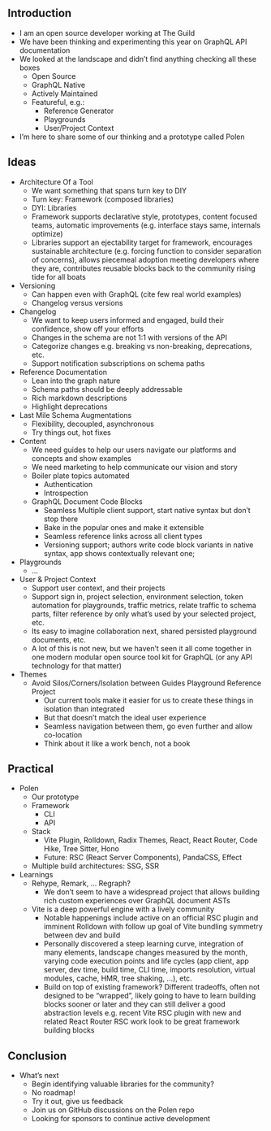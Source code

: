 ## Introduction

- I am an open source developer working at The Guild
- We have been thinking and experimenting this year on GraphQL API documentation
- We looked at the landscape and didn’t find anything checking all these boxes
  - Open Source
  - GraphQL Native
  - Actively Maintained
  - Featureful, e.g.:
    - Reference Generator
    - Playgrounds
    - User/Project Context
- I’m here to share some of our thinking and a prototype called Polen

## Ideas

- Architecture Of a Tool
  - We want something that spans turn key to DIY
  - Turn key: Framework (composed libraries)
  - DYI: Libraries
  - Framework supports declarative style, prototypes, content focused teams, automatic improvements (e.g. interface stays same, internals optimize)
  - Libraries support an ejectability target for framework, encourages sustainable architecture (e.g. forcing function to consider separation of concerns), allows piecemeal adoption meeting developers where they are, contributes reusable blocks back to the community rising tide for all boats
- Versioning
  - Can happen even with GraphQL (cite few real world examples)
  - Changelog versus versions
- Changelog
  - We want to keep users informed and engaged, build their confidence, show off your efforts
  - Changes in the schema are not 1:1 with versions of the API
  - Categorize changes e.g. breaking vs non-breaking, deprecations, etc.
  - Support notification subscriptions on schema paths
- Reference Documentation
  - Lean into the graph nature
  - Schema paths should be deeply addressable
  - Rich markdown descriptions
  - Highlight deprecations
- Last Mile Schema Augmentations
  - Flexibility, decoupled, asynchronous
  - Try things out, hot fixes
- Content
  - We need guides to help our users navigate our platforms and concepts and show examples
  - We need marketing to help communicate our vision and story
  - Boiler plate topics automated
    - Authentication
    - Introspection
  - GraphQL Document Code Blocks
    - Seamless Multiple client support, start native syntax but don’t stop there
    - Bake in the popular ones and make it extensible
    - Seamless reference links across all client types
    - Versioning support; authors write code block variants in native syntax, app shows contextually relevant one;
- Playgrounds
  - …
- User & Project Context
  - Support user context, and their projects
  - Support sign in, project selection, environment selection, token automation for playgrounds, traffic metrics, relate traffic to schema parts, filter reference by only what’s used by your selected project, etc.
  - Its easy to imagine collaboration next, shared persisted playground documents, etc.
  - A lot of this is not new, but we haven’t seen it all come together in one modern modular open source tool kit for GraphQL (or any API technology for that matter)
- Themes
  - Avoid Silos/Corners/Isolation between Guides Playground Reference Project
    - Our current tools make it easier for us to create these things in isolation than integrated
    - But that doesn’t match the ideal user experience
    - Seamless navigation between them, go even further and allow co-location
    - Think about it like a work bench, not a book

## Practical

- Polen
  - Our prototype
  - Framework
    - CLI
    - API
  - Stack
    - Vite Plugin, Rolldown, Radix Themes, React, React Router, Code Hike, Tree Sitter, Hono
    - Future: RSC (React Server Components), PandaCSS, Effect
  - Multiple build architectures: SSG, SSR
- Learnings
  - Rehype, Remark, … Regraph?
    - We don’t seem to have a widespread project that allows building rich custom experiences over GraphQL document ASTs
  - Vite is a deep powerful engine with a lively community
    - Notable happenings include active on an official RSC plugin and imminent Rolldown with follow up goal of Vite bundling symmetry between dev and build
    - Personally discovered a steep learning curve, integration of many elements, landscape changes measured by the month, varying code execution points and life cycles (app client, app server, dev time, build time, CLI time, imports resolution, virtual modules, cache, HMR, tree shaking, …), etc.
    - Build on top of existing framework? Different tradeoffs, often not designed to be “wrapped”, likely going to have to learn building blocks sooner or later and they can still deliver a good abstraction levels e.g. recent Vite RSC plugin with new and related React Router RSC work look to be great framework building blocks

## Conclusion

- What’s next
  - Begin identifying valuable libraries for the community?
  - No roadmap!
  - Try it out, give us feedback
  - Join us on GitHub discussions on the Polen repo
  - Looking for sponsors to continue active development
